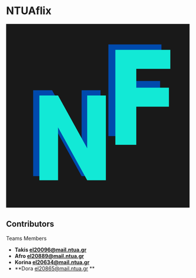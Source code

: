  # NTUAflix


![Logo](front-end/public/big_logo.png)



## Contributors



Teams Members 

- **Takis  [el20096@mail.ntua.gr](https://github.com/ntua-el20096)**  
- **Afro [el20889@mail.ntua.gr](https://github.com/ntua-el20889)**  
- **Korina [el20634@mail.ntua.gr](https://github.com/ntua-el20634)**  
- **Dora   [el20865@mail.ntua.gr](https://github.com/ntua-el20865) **

